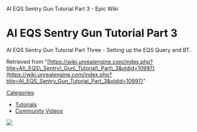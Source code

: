AI EQS Sentry Gun Tutorial Part 3 - Epic Wiki                    

AI EQS Sentry Gun Tutorial Part 3
=================================

AI EQS Sentry Gun Tutorial Part Three - Setting up the EQS Query and BT.

Retrieved from "[https://wiki.unrealengine.com/index.php?title=AI\_EQS\_Sentry\_Gun\_Tutorial\_Part\_3&oldid=10997](https://wiki.unrealengine.com/index.php?title=AI_EQS_Sentry_Gun_Tutorial_Part_3&oldid=10997)"

[Categories](/Special:Categories "Special:Categories"):

*   [Tutorials](/Category:Tutorials "Category:Tutorials")
*   [Community Videos](/Category:Community_Videos "Category:Community Videos")

  ![](https://tracking.unrealengine.com/track.png)